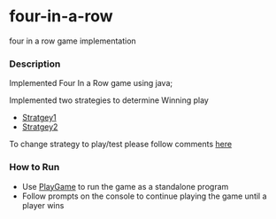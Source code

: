 # four-in-a-row
four in a row game implementation

### Description

Implemented Four In a Row game using java;

Implemented two strategies to determine Winning play
- [Stratgey1](./src/com/sample/fourinarow/CheckWinningStrategy1.java) 
- [Stratgey2](./src/com/sample/fourinarow/CheckWinningStrategy2.java)

To change strategy to play/test please follow comments [here](./src/com/sample/fourinarow/FourInARow.java#L81) 

### How to Run

- Use [PlayGame](./src/com/sample/fourinarow/PlayGame.java) to run the game as a standalone program
- Follow prompts on the console to continue playing the game until a player wins    
